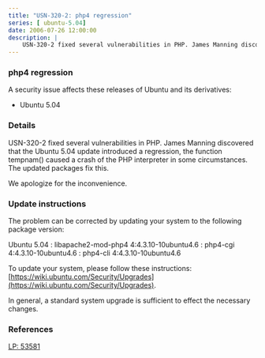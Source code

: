 ```yaml
---
title: "USN-320-2: php4 regression"
series: [ ubuntu-5.04]
date: 2006-07-26 12:00:00
description: |
    USN-320-2 fixed several vulnerabilities in PHP. James Manning discovered that the Ubuntu 5.04 update introduced a regression, the function tempnam() caused a crash of the PHP interpreter in some circumstances. The updated packages fix this.
--- 
```

 
### php4 regression

A security issue affects these releases of Ubuntu and its derivatives:

* Ubuntu 5.04

### Details

USN-320-2 fixed several vulnerabilities in PHP. James Manning discovered that the Ubuntu 5.04 update introduced a regression, the function tempnam() caused a crash of the PHP interpreter in some circumstances. The updated packages fix this.

We apologize for the inconvenience.

### Update instructions

The problem can be corrected by updating your system to the following package version:

Ubuntu 5.04
 : libapache2-mod-php4 <span>4:4.3.10-10ubuntu4.6</span>
 : php4-cgi <span>4:4.3.10-10ubuntu4.6</span>
 : php4-cli <span>4:4.3.10-10ubuntu4.6</span>

To update your system, please follow these instructions: [https://wiki.ubuntu.com/Security/Upgrades](https://wiki.ubuntu.com/Security/Upgrades).

In general, a standard system upgrade is sufficient to effect the necessary changes.

### References

 [LP: 53581](https://launchpad.net/bugs/53581)
 
